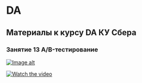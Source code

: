 # DA
## Материалы к курсу DA КУ Сбера 

### Занятие 13 A/B-тестирование

[![Image alt](https://github.com/piton1/DA/blob/main/AB.png)](https://github.com/piton1/DA/blob/Lesson_13/%D0%97%D0%B0%D0%BD%D1%8F%D1%82%D0%B8%D0%B5%2013v4.pdf)

[![Watch the video](https://img.youtube.com/vi/ByJWvbnoiqs/maxresdefault.jpg)](https://youtu.be/ByJWvbnoiqs)
